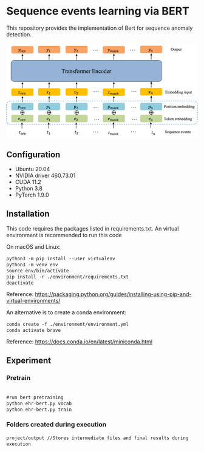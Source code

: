 # Sequence events learning via BERT

This repository provides the implementation of Bert for sequence anomaly detection. 

![alt](img/1Bert.png)

## Configuration
- Ubuntu 20.04
- NVIDIA driver 460.73.01 
- CUDA 11.2
- Python 3.8
- PyTorch 1.9.0

## Installation
This code requires the packages listed in requirements.txt.
An virtual environment is recommended to run this code

On macOS and Linux:  
```
python3 -m pip install --user virtualenv
python3 -m venv env
source env/bin/activate
pip install -r ./environment/requirements.txt
deactivate
```
Reference: https://packaging.python.org/guides/installing-using-pip-and-virtual-environments/

An alternative is to create a conda environment:
```
conda create -f ./environment/environment.yml
conda activate brave
```
Reference: https://docs.conda.io/en/latest/miniconda.html

## Experiment

### Pretrain
```shell script

#run bert pretraining
python ehr-bert.py vocab
python ehr-bert.py train

```

### Folders created during execution
```shell script 
project/output //Stores intermediate files and final results during execution
```
